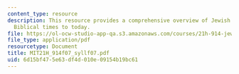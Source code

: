 ```yaml
---
content_type: resource
description: This resource provides a comprehensive overview of Jewish history from
  Biblical times to today.
file: https://ol-ocw-studio-app-qa.s3.amazonaws.com/courses/21h-914-jewish-history-from-biblical-to-modern-times-fall-2007/6d15bf475e63df4d010e09154b19bc61_MIT21H_914f07_syllf07.pdf
file_type: application/pdf
resourcetype: Document
title: MIT21H_914f07_syllf07.pdf
uid: 6d15bf47-5e63-df4d-010e-09154b19bc61
---
```

